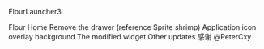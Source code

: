 ﻿FlourLauncher3


Flour Home
Remove the drawer (reference Sprite shrimp)
Application icon overlay background
The modified widget
Other updates
感谢 @PeterCxy
